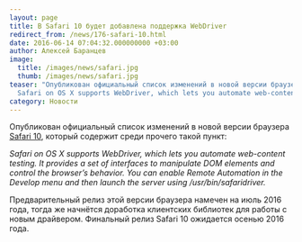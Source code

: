 ```yaml
---
layout: page
title: В Safari 10 будет добавлена поддержка WebDriver
redirect_from: /news/176-safari-10.html
date: 2016-06-14 07:04:32.000000000 +03:00
author: Алексей Баранцев
image:
  title: /images/news/safari.jpg
  thumb: /images/news/safari.jpg
teaser: "Опубликован официальный список изменений в новой версии браузера Safari 10, который содержит среди прочего такой пункт:
  Safari on OS X supports WebDriver, which lets you automate web-content testing"
category: Новости
---
```

Опубликован официальный список изменений в новой версии браузера [Safari 10](https://developer.apple.com/library/prerelease/content/releasenotes/General/WhatsNewInSafari/Articles/Safari_10_0.html), который содержит среди прочего такой пункт:

*Safari on OS X supports WebDriver, which lets you automate web-content testing. It provides a set of interfaces to manipulate DOM elements and control the browser’s behavior. You can enable Remote Automation in the Develop menu and then launch the server using /usr/bin/safaridriver.*

Предварительный релиз этой версии браузера намечен на июль 2016 года, тогда же начнётся доработка клиентских библиотек для работы с новым драйвером. Финальный релиз Safari 10 ожидается осенью 2016 года.

